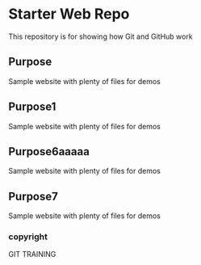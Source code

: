 # Starter Web Repo

This repository is for showing how Git and GitHub work

## Purpose

Sample website with plenty of files for demos

## Purpose1

Sample website with plenty of files for demos

## Purpose6aaaaa

Sample website with plenty of files for demos

## Purpose7

Sample website with plenty of files for demos


### copyright
GIT TRAINING

